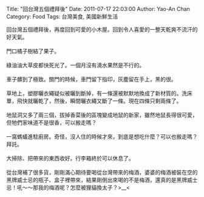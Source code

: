 Title: "回台灣五個禮拜後"
Date: 2011-07-17 22:03:00
Author: Yao-An Chan
Category: Food
Tags: 台灣美食, 美國新鮮生活


<div class='post'>
<div style="margin-bottom: 0px; margin-left: 0px; margin-right: 0px; margin-top: 0px;">回台灣五個禮拜後，再度回到可愛的小木屋。回到令人喜愛的一整天乾爽不流汗的好天氣。</div><div style="margin-bottom: 0px; margin-left: 0px; margin-right: 0px; margin-top: 0px;"><br /></div><div style="margin-bottom: 0px; margin-left: 0px; margin-right: 0px; margin-top: 0px;">門口橘子樹結了果子。<br /><br /></div><div style="margin-bottom: 0px; margin-left: 0px; margin-right: 0px; margin-top: 0px;">綠油油大草皮都快死光了。一個月沒有澆水果然是不行的。</div><div style="margin-bottom: 0px; margin-left: 0px; margin-right: 0px; margin-top: 0px;"><br />車子髒到了極致。關門的時候，車門留下指印，灰塵留在手上，黑的很。</div><div style="margin-bottom: 0px; margin-left: 0px; margin-right: 0px; margin-top: 0px;"><br />草地上，塑膠曬衣繩疑似被曬到斷掉，有一條還被默默地換成了新材質的。洗床單，飛快就曬乾了，然後，瞬間曬衣繩又斷了一條。現在四條只剩兩條了。</div><div style="margin-bottom: 0px; margin-left: 0px; margin-right: 0px; margin-top: 0px;"><br />地鼠洞又多了兩三個，拔掉香菜後的區塊變成地鼠的新家，雖然地鼠長得很可愛，但牠們家味道不是很香，可以搬走嗎？</div><div style="margin-bottom: 0px; margin-left: 0px; margin-right: 0px; margin-top: 0px;"><br /></div><div style="margin-bottom: 0px; margin-left: 0px; margin-right: 0px; margin-top: 0px;"><div style="margin-bottom: 0px; margin-left: 0px; margin-right: 0px; margin-top: 0px;">一窩螞蟻進駐廚房。奇怪，沒人住的時候才來，到底是想吃什麼？可以也搬走嗎？拜託。</div></div><div style="margin-bottom: 0px; margin-left: 0px; margin-right: 0px; margin-top: 0px;"><div style="margin-bottom: 0px; margin-left: 0px; margin-right: 0px; margin-top: 0px;"><br /></div></div><div style="margin-bottom: 0px; margin-left: 0px; margin-right: 0px; margin-top: 0px;"><div style="margin-bottom: 0px; margin-left: 0px; margin-right: 0px; margin-top: 0px;">大掃除、把帶來的東西收好。行李箱終於可以休息了。</div></div><div style="margin-bottom: 0px; margin-left: 0px; margin-right: 0px; margin-top: 0px;"><div style="margin-bottom: 0px; margin-left: 0px; margin-right: 0px; margin-top: 0px;"><br /></div></div><div style="margin-bottom: 0px; margin-left: 0px; margin-right: 0px; margin-top: 0px;"><div style="margin-bottom: 0px; margin-left: 0px; margin-right: 0px; margin-top: 0px;">從台灣補了很多貨，剛剛滿心期待要喝從台灣帶來的梅酒，婆婆的梅酒被裝在空的黑牌威士忌的瓶子、盒子裡帶來，結果剛倒出來喝的不是梅酒，還真的是黑牌威士忌！吼～～那我的梅酒呢？怎麼被狸貓換太子？&gt;__&lt;</div></div></div>
